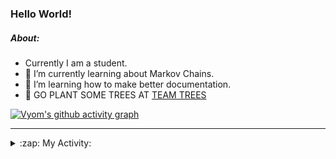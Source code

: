 ### Hello World!

##### About:
- Currently I am a student.
- 🌱 I’m currently learning about Markov Chains.
- 🌱 I’m learning how to make better documentation.
- 🌱 GO PLANT SOME TREES AT [TEAM TREES](https://teamtrees.org/)

[![Vyom's github activity graph](https://activity-graph.herokuapp.com/graph?username=Vyvy-vi)](https://github.com/ashutosh00710/github-readme-activity-graph)

---
<details>
  <summary>:zap: My Activity:</summary>
  
<!--START_SECTION:waka-->
![Code Time](http://img.shields.io/badge/Code%20Time-827%20hrs%2054%20mins-blue)

**I'm a Night 🦉** 

```text
🌞 Morning    67 commits     ██░░░░░░░░░░░░░░░░░░░░░░░   8.22% 
🌆 Daytime    200 commits    ██████░░░░░░░░░░░░░░░░░░░   24.54% 
🌃 Evening    280 commits    ████████░░░░░░░░░░░░░░░░░   34.36% 
🌙 Night      268 commits    ████████░░░░░░░░░░░░░░░░░   32.88%

```
📅 **I'm Most Productive on Sunday** 

```text
Monday       76 commits     ██░░░░░░░░░░░░░░░░░░░░░░░   9.33% 
Tuesday      133 commits    ████░░░░░░░░░░░░░░░░░░░░░   16.32% 
Wednesday    122 commits    ███░░░░░░░░░░░░░░░░░░░░░░   14.97% 
Thursday     107 commits    ███░░░░░░░░░░░░░░░░░░░░░░   13.13% 
Friday       108 commits    ███░░░░░░░░░░░░░░░░░░░░░░   13.25% 
Saturday     92 commits     ██░░░░░░░░░░░░░░░░░░░░░░░   11.29% 
Sunday       177 commits    █████░░░░░░░░░░░░░░░░░░░░   21.72%

```


📊 **This Week I Spent My Time On** 

```text
🔥 Editors: 
VS Code                  38 mins             ██████████████████░░░░░░░   72.18% 
Vim                      14 mins             ███████░░░░░░░░░░░░░░░░░░   27.82%

🐱‍💻 Projects: 
praise                   34 mins             ████████████████░░░░░░░░░   64.25% 
Call-Reminders-template  6 mins              ███░░░░░░░░░░░░░░░░░░░░░░   12.82% 
Unknown Project          6 mins              ███░░░░░░░░░░░░░░░░░░░░░░   11.67% 
discord-bot-army-basic-bo4 mins              ██░░░░░░░░░░░░░░░░░░░░░░░   7.92% 
protocol-Info            1 min               ░░░░░░░░░░░░░░░░░░░░░░░░░   3.33%

```


 Last Updated on 04/07/2022 22:04:33 UTC
<!--END_SECTION:waka-->
</details>
